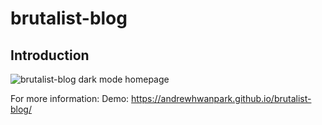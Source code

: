 # brutalist-blog

## Introduction

![brutalist-blog dark mode homepage](https://user-images.githubusercontent.com/13270895/131266947-65f2ae83-7d9e-48d7-8cd6-05a1d59df0ab.png)

For more information:
Demo: https://andrewhwanpark.github.io/brutalist-blog/




